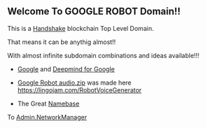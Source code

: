 ## Welcome To GOOGLE ROBOT Domain!!

This is a [Handshake](https://handshake.org/) blockchain Top Level Domain.

That means it can be anythig almost!!

With almost infinite subdomain combinations and ideas available!!!

- [Google](https://google.com/) and [Deepmind for Google](https://deepmind.com/about/deepmind-for-google)

- [Google Robot audio.zip](https://github.com/BeeChains/googlerobot/files/5081723/audio.1.zip) was made here https://lingojam.com/RobotVoiceGenerator

- The Great [Namebase](https://namebase.io/)

To [Admin.NetworkManager](http://admin.networkmanager/)

